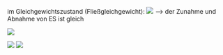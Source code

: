 im Gleichgewichtszustand (Fließgleichgewicht):
![](Pasted%20image%2020240614103547.png)
--> der Zunahme und Abnahme von ES ist gleich 

![](Pasted%20image%2020240614103759.png)

![](Pasted%20image%2020240614103826.png)
![](Pasted%20image%2020240614103858.png)